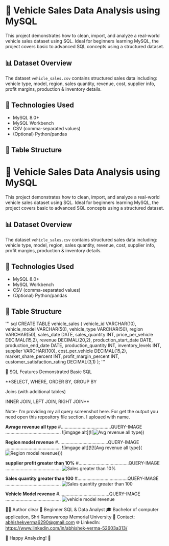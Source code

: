 # 🚗 Vehicle Sales Data Analysis using MySQL

This project demonstrates how to clean, import, and analyze a real-world vehicle sales dataset using SQL. Ideal for beginners learning MySQL, the project covers basic to advanced SQL concepts using a structured dataset.

## 📊 Dataset Overview

The dataset `vehicle_sales.csv` contains structured sales data including: vehicle type, model, region, sales quantity, revenue, cost, supplier info, profit margins, production & inventory details.

## 🧰 Technologies Used

- MySQL 8.0+
- MySQL Workbench
- CSV (comma-separated values)
- (Optional) Python/pandas

## 🧱 Table Structure

# 🚗 Vehicle Sales Data Analysis using MySQL

This project demonstrates how to clean, import, and analyze a real-world vehicle sales dataset using SQL. Ideal for beginners learning MySQL, the project covers basic to advanced SQL concepts using a structured dataset.

## 📊 Dataset Overview

The dataset `vehicle_sales.csv` contains structured sales data including: vehicle type, model, region, sales quantity, revenue, cost, supplier info, profit margins, production & inventory details.

## 🧰 Technologies Used

- MySQL 8.0+
- MySQL Workbench
- CSV (comma-separated values)
- (Optional) Python/pandas

## 🧱 Table Structure

''' sql
CREATE TABLE vehicle_sales (
    vehicle_id VARCHAR(10),
    vehicle_model VARCHAR(50),
    vehicle_type VARCHAR(50),
    region VARCHAR(50),
    sales_date DATE,
    sales_quantity INT,
    price_per_vehicle DECIMAL(15,2),
    revenue DECIMAL(20,2),
    production_start_date DATE,
    production_end_date DATE,
    production_quantity INT,
    inventory_levels INT,
    supplier VARCHAR(100),
    cost_per_vehicle DECIMAL(15,2),
    market_share_percent INT,
    profit_margin_percent INT,
    customer_satisfaction_rating DECIMAL(3,1)
);  '''

🧪 SQL Features Demonstrated
Basic SQL

**SELECT, WHERE, ORDER BY, GROUP BY

Joins (with additional tables)

INNER JOIN, LEFT JOIN, RIGHT JOIN**

Note- I'm providing my all query screenshot here. For get the output you need open this repository file section. I uploaed with name.

**Avrage revenue all type**
#.......................................QUERY-IMAGE ...........................................
![imgage alt](![![Avg revenue all type](https://github.com/user-attachments/assets/cadfaeec-fe9e-49f8-83ca-2dad4d0965e2)))

**Region model revenue**
#.......................................QUERY-IMAGE ...........................................
![imgage alt](![![Avg revenue all type](![Region model revenue](https://github.com/user-attachments/assets/9b044af8-6a90-4f64-b09c-d6b97e1d7e95))))

**supplier profit greater than 10%**
#.......................................QUERY-IMAGE ...........................................
![Sales greater than 10%](https://github.com/user-attachments/assets/7134e8ae-da7a-43bc-8da7-941901975fee)

**Sales quantity greater than 100**
#.......................................QUERY-IMAGE ...........................................
![Sales quantity greater than 100](https://github.com/user-attachments/assets/cbc719fa-c4b6-473a-8fb7-f47274fd6074)

**Vehicle Model revenue**
#.......................................QUERY-IMAGE ...........................................
![vehicle model revenue](https://github.com/user-attachments/assets/6dbd482a-acfd-4d90-8788-57c298a34837)


🙋‍♂️ Author
clear 
🚀 Beginner SQL & Data Analyst
🎓 Bachelor of computer application, Shri Ramswaroop Memorial University
📧 Contact: abhishekverma6290@gmail.com
🌐 LinkedIn: https://www.linkedin.com/in/abhishek-verma-52603a313/

🚀 Happy Analyzing! 🚀





